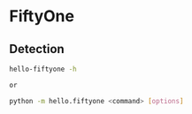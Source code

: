 # FiftyOne

## Detection
```sh
hello-fiftyone -h

or

python -m hello.fiftyone <command> [options]
```
